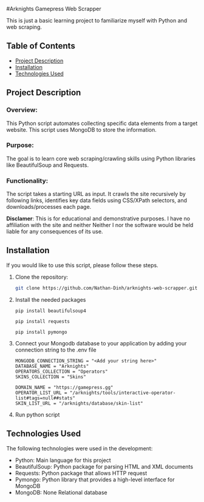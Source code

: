 #Arknights Gamepress Web Scrapper

This is just a basic learning project to familiarize myself with Python and web scraping.

## Table of Contents

- [Project Description](#project-description)
- [Installation](#installation)
- [Technologies Used](#Technologies-Used)

## Project Description
### Overview:
This Python script automates collecting specific data elements from a target website. This script uses MongoDB to store the information.

### Purpose:
The goal is to learn core web scraping/crawling skills using Python libraries like BeautifulSoup and Requests.

### Functionality:
The script takes a starting URL as input. It crawls the site recursively by following links, identifies key data fields using CSS/XPath selectors, and downloads/processes each page. 

**Disclamer**: 
This is for educational and demonstrative purposes. I have no affiliation with the site and neither 
Neither I nor the software would be held liable for any consequences of its use.

## Installation

If you would like to use this script, please follow these steps.

1. Clone the repository:

     ```bash
     git clone https://github.com/Nathan-Dinh/arknights-web-scrapper.git
     ```

2. Install the needed packages 

     ```shell
     pip install beautifulsoup4
     ```

     ```shell
     pip install requests
     ```

     ```shell
     pip install pymongo
     ```

3. Connect your Mongodb database to your application by adding your connection string to the .env file

     ```dotenv
     MONGODB_CONNECTION_STRING = "<Add your string here>"
     DATABASE_NAME = "Arknights"
     OPERATORS_COLLECTION = "Operators"
     SKINS_COLLECTION = "Skins"

     DOMAIN_NAME = "https://gamepress.gg"
     OPERATOR_LIST_URL = "/arknights/tools/interactive-operator-list#tags=null##stats"
     SKIN_LIST_URL = "/arknights/database/skin-list"
     ````
   
5. Run python script 

## Technologies Used

The following technologies were used in the development:

- Python: Main language for this project
- BeautifulSoup: Python package for parsing HTML and XML documents
- Requests: Python package that allows HTTP request 
- Pymongo: Python library that provides a high-level interface for MongoDB
- MongoDB: None Relational database
